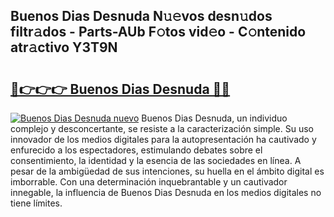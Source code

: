 ## Buenos Dias Desnuda N𝚞𝚎vos desn𝚞dos filtr𝚊dos - Parts-AUb F𝚘tos vid𝚎o - C𝚘ntenido atr𝚊ctivo Y3T9N

# <h2><a href="http://mbati9.tromn.icu/?c=Buenos+Dias+Desnuda">🔗👉👉👉 Buenos Dias Desnuda 🔗🔗</a></h2>

[![Buenos Dias Desnuda nuevo](https://i.imgur.com/pEAQMta.gif)](http://mbati9.tromn.icu/?c=Buenos+Dias+Desnuda)
Buenos Dias Desnuda, un individuo complejo y desconcertante, se resiste a la caracterización simple. Su uso innovador de los medios digitales para la autopresentación ha cautivado y enfurecido a los espectadores, estimulando debates sobre el consentimiento, la identidad y la esencia de las sociedades en línea. A pesar de la ambigüedad de sus intenciones, su huella en el ámbito digital es imborrable. Con una determinación inquebrantable y un cautivador innegable, la influencia de Buenos Dias Desnuda en los medios digitales no tiene límites.
